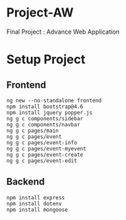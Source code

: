 # Project-AW
Final Project : Advance Web Application

# Setup Project
## Frontend
```
ng new --no-standalone frontend
npm install bootstrap@4.6
npm install jquery popper.js
ng g c components/sidebar
ng g c components/navbar
ng g c pages/main
ng g c pages/event
ng g c pages/event-info
ng g c pages/event-myevent
ng g c pages/event-create
ng g c pages/event-edit
```
## Backend
```
npm install express
npm install dotenv
npm install mongoose
```
